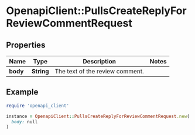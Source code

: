 # OpenapiClient::PullsCreateReplyForReviewCommentRequest

## Properties

| Name | Type | Description | Notes |
| ---- | ---- | ----------- | ----- |
| **body** | **String** | The text of the review comment. |  |

## Example

```ruby
require 'openapi_client'

instance = OpenapiClient::PullsCreateReplyForReviewCommentRequest.new(
  body: null
)
```

